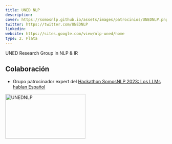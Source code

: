 ```yaml
---
title: UNED NLP
description:
cover: https://somosnlp.github.io/assets/images/patrocinios/UNEDNLP.png
twitter: https://twitter.com/UNEDNLP
linkedin:
website: https://sites.google.com/view/nlp-uned/home
type: 2. Plata
---
```


UNED Research Group in NLP & IR

## Colaboración

- Grupo patrocinador expert del [Hackathon SomosNLP 2023: Los LLMs hablan Español](https://somosnlp.org/blog/hackathon-2023)

<div class="flex justify-center">
    <img alt="UNEDNLP" width="250" height="140" 
    src="https://somosnlp.github.io/assets/images/patrocinios/UNEDNLP.png" />
</div>
